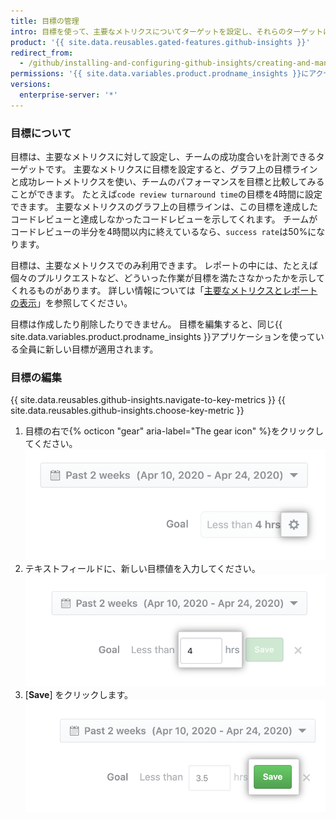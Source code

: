```yaml
---
title: 目標の管理
intro: 目標を使って、主要なメトリクスについてターゲットを設定し、それらのターゲットに到達する成功を計測できます。
product: '{{ site.data.reusables.gated-features.github-insights }}'
redirect_from:
  - /github/installing-and-configuring-github-insights/creating-and-managing-goals
permissions: '{{ site.data.variables.product.prodname_insights }}にアクセスできる人は、目標を管理できます。'
versions:
  enterprise-server: '*'
---
```


### 目標について

目標は、主要なメトリクスに対して設定し、チームの成功度合いを計測できるターゲットです。 主要なメトリクスに目標を設定すると、グラフ上の目標ラインと成功レートメトリクスを使い、チームのパフォーマンスを目標と比較してみることができます。 たとえば`code review turnaround time`の目標を4時間に設定できます。 主要なメトリクスのグラフ上の目標ラインは、この目標を達成したコードレビューと達成しなかったコードレビューを示してくれます。 チームがコードレビューの半分を4時間以内に終えているなら、`success rate`は50%になります。

目標は、主要なメトリクスでのみ利用できます。 レポートの中には、たとえば個々のプルリクエストなど、どういった作業が目標を満たさなかったかを示してくれるものがあります。 詳しい情報については「[主要なメトリクスとレポートの表示](/insights/exploring-your-usage-of-github-enterprise/viewing-key-metrics-and-reports)」を参照してください。

目標は作成したり削除したりできません。 目標を編集すると、同じ{{ site.data.variables.product.prodname_insights }}アプリケーションを使っている全員に新しい目標が適用されます。

### 目標の編集

{{ site.data.reusables.github-insights.navigate-to-key-metrics }}
{{ site.data.reusables.github-insights.choose-key-metric }}
1. 目標の右で{% octicon "gear" aria-label="The gear icon" %}をクリックしてください。 ![目標を編集するためのギアアイコン](/assets/images/help/insights/edit-goal.png)
2. テキストフィールドに、新しい目標値を入力してください。 ![目標値フィールド](/assets/images/help/insights/input-goal.png)
3. [**Save**] をクリックします。 ![目標の保存](/assets/images/help/insights/save-goal.png)
